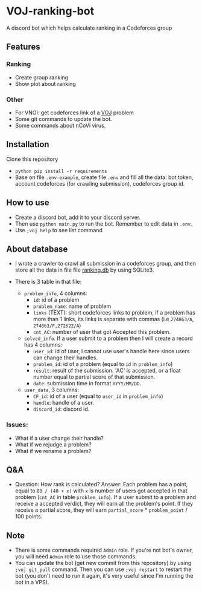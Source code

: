 # VOJ-ranking-bot
 A discord bot which helps calculate ranking in a Codeforces group

## Features
### Ranking
- Create group ranking 
- Show plot about ranking
### Other
- For VNOI: get codeforces link of a [VOJ](http://vn.spoj.com/) problem 
- Some git commands to update the bot.
- Some commands about nCoVi virus.

## Installation
Clone this repository 
- `python pip install -r requirements`
- Base on file `.env-example`, create file `.env` and fill all the data: bot token, account codeforces (for crawling submission), codeforces group id.

## How to use
- Create a discord bot, add it to your discord server.
- Then use `python main.py` to run the bot. Remember to edit data in `.env`.
- Use `;voj help` to see list command

## About database
- I wrote a crawler to crawl all submission in a codeforces group, and then store all the data in file file [ranking.db](/database/ranking.db) by using SQLite3. 

- There is 3 table in that file:
    - `problem_info`, 4 columns:
        - `id`: id of a problem
        - `problem_name`: name of problem
        - `links` (TEXT): short codeforces links to problem, if a problem has more than 1 links, its links is separate with commas (i.e `274863/A`, `274863/F,272622/A`)
        - `cnt_AC`: number of user that got Accepted this problem.
    - `solved_info`. If a user submit to a problem then I will create a record has 4 columns: 
        - `user_id`: id of user, I cannot use user's handle here since users can change their handles.
        - `problem_id`: id of a problem (equal to `id` in `problem_info`)
        - `result`: result of the submission. 'AC' is accepted, or a float number equal to partial score of that submission.
        - `date`: submission time in format `YYYY/MM/DD`.
    - `user_data`, 3 columns:
        - `CF_id`: id of a user (equal to `user_id` in `problem_info`)
        - `handle`: handle of a user.
        - `discord_id`: discord id.
    
### Issues:
- What if a user change their handle?
- What if we rejudge a problem?
- What if we rename a problem? 

## Q&A
- Question: How rank is calculated? Answer: Each problem has a point, equal to `80 / (40 + x)` with `x` is number of users got accepted in that problem (`cnt_AC` in table `problem_info`). If a user submit to a problem and receive a accepted verdict, they will earn all the problem's point. If they receive a partial score, they will earn `partial_score` * `problem_point` / 100 points.

## Note
- There is some commands required `Admin` role. If you're not bot's owner, you will need `Admin` role to use those commands.
- You can update the bot (get new commit from this repository) by using `;voj git_pull` command. Then you can use `;voj restart` to restart the bot (you don't need to run it again, it's very useful since I'm running the bot in a VPS).

